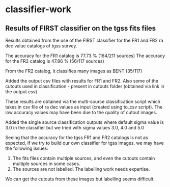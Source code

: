 # classifier-work
## Results of FIRST classifier on the tgss fits files 

Results obtained from the use of the FIRST classifier for the FR1 and FR2 ra dec value catalogs of tgss survey. 

The accuracy for the FR1 catalog is 77.73 % (164/211 sources)
The accuracy for the FR2 catalog is 47.86 % (56/117 sources)

From the FR2 catalog, it classifies many images as BENT (35/117)

Added the output csv files with results for FR1 and FR2. Also some of the cutouts used in classification - present in cutouts folder (obtained via link in the output csv) 

These results are obtained via the multi-source classification script which takes in csv file of ra dec values as input (created using to_csv script). The low accuracy values may have been due to the quality of cutout images.

Added the single source classification outputs where default sigma value is 3.0 in the classifier but we tried with sigma values 3.0, 4.0 and 5.0 

Seeing that the accuracy for the tgss FR1 and FR2 catalogs is not as expected, If we try to build our own classifier for tgss images, we may have the following issues:

1. The fits files contain multiple sources, and even the cutouts contain multiple sources in some cases.
2. The sources are not labelled. The labelling work needs expertise. 

We can get the cutouts from these images but labelling seems difficult.

